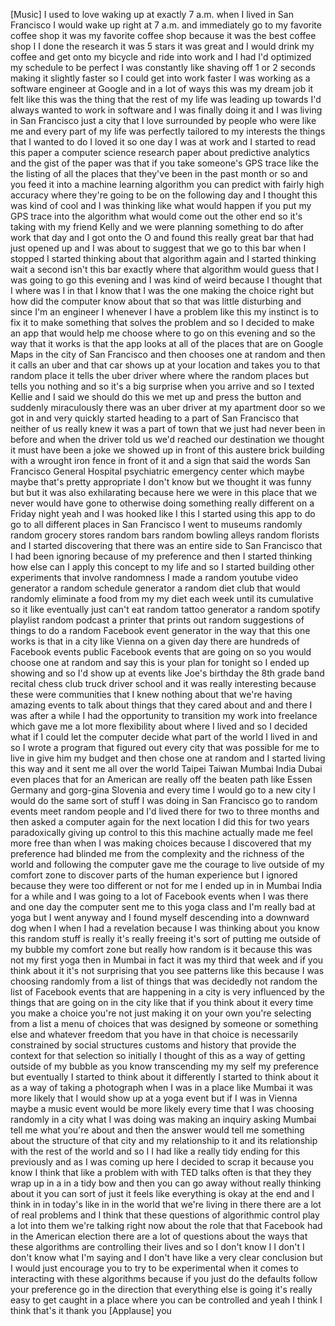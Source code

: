 
[Music]
I used to love waking up at exactly 7
a.m. when I lived in San Francisco I
would wake up right at 7 a.m. and
immediately go to my favorite coffee
shop it was my favorite coffee shop
because it was the best coffee shop I I
done the research it was 5 stars it was
great and I would drink my coffee and
get onto my bicycle and ride into work
and I had I&#39;d optimized my schedule to
be perfect I was constantly like shaving
off 1 or 2 seconds making it slightly
faster so I could get into work faster I
was working as a software engineer at
Google and in a lot of ways this was my
dream job it felt like this was the
thing that the rest of my life was
leading up towards I&#39;d always wanted to
work in software and I was finally doing
it and I was living in San Francisco
just a city that I love surrounded by
people who were like me and every part
of my life was perfectly tailored to my
interests the things that I wanted to do
I loved it so one day I was at work and
I started to read this paper a computer
science research paper about predictive
analytics and the gist of the paper was
that if you take someone&#39;s GPS trace
like the the listing of all the places
that they&#39;ve been in the past month or
so and you feed it into a machine
learning algorithm you can predict with
fairly high accuracy where they&#39;re going
to be on the following day and I thought
this was kind of cool and I was thinking
like what would happen if you put my GPS
trace into the algorithm what would come
out the other end so it&#39;s taking with my
friend Kelly and we were planning
something to do after work that day and
I got onto the O and found this really
great bar that had just opened up and I
was about to suggest that we go to this
bar when I stopped I started thinking
about that algorithm again and I started
thinking wait a second isn&#39;t this bar
exactly where that algorithm would guess
that I was going to go this evening
and I was kind of weird because I
thought that I where was I in that I
know that I was the one making the
choice right but how did the computer
know about that
so that was little disturbing and since
I&#39;m an engineer I whenever I have a
problem like this my instinct is to fix
it to make something that solves the
problem and so I decided to make an app
that would help me choose where to go on
this evening and so the way that it
works is that the app looks at all of
the places that are on Google Maps in
the city of San Francisco and then
chooses one at random and then it calls
an uber and that car shows up at your
location and takes you to that random
place it tells the uber driver where
where the random places but tells you
nothing and so it&#39;s a big surprise when
you arrive and so I texted Kellie and I
said we should do this
we met up and press the button and
suddenly miraculously
there was an uber driver at my apartment
door so we got in and very quickly
started heading to a part of San
Francisco that neither of us really knew
it was a part of town that we just had
never been in before and when the driver
told us we&#39;d reached our destination we
thought it must have been a joke we
showed up in front of this austere brick
building with a wrought iron fence in
front of it and a sign that said the
words San Francisco General Hospital
psychiatric emergency center
which maybe maybe that&#39;s pretty
appropriate I don&#39;t know but we thought
it was funny but but it was also
exhilarating because here we were in
this place that we never would have gone
to otherwise doing something really
different on a Friday night yeah and I
was hooked like I this I started using
this app to do go to all different
places in San Francisco I went to
museums randomly random grocery stores
random bars random bowling alleys random
florists and I started discovering that
there was an entire side to San
Francisco that I had been ignoring
because of my preference and then I
started thinking how else can I apply
this concept to my life and so I started
building other experiments that involve
randomness I made a random youtube video
generator a random schedule generator a
random diet club that would randomly
eliminate a food from my my diet each
week until its cumulative so it like
eventually just can&#39;t eat
random tattoo generator a random spotify
playlist random podcast a printer that
prints out random suggestions of things
to do a random Facebook event generator
in the way that this one works is that
in a city like Vienna on a given day
there are hundreds of Facebook events
public Facebook events that are going on
so you would choose one at random and
say this is your plan for tonight so I
ended up showing
and so I&#39;d show up at events like Joe&#39;s
birthday the 8th grade band recital
chess club truck driver school and it
was really interesting because these
were communities that I knew nothing
about that we&#39;re having amazing events
to talk about things that they cared
about and and there I was after a while
I had the opportunity to transition my
work into freelance which gave me a lot
more flexibility about where I lived and
so I decided what if I could let the
computer decide what part of the world I
lived in and so I wrote a program that
figured out every city that was possible
for me to live in give him my budget and
then chose one at random and I started
living this way and it sent me all over
the world Taipei Taiwan Mumbai India
Dubai even places that for an American
are really off the beaten path like
Essen Germany and gorg-gina Slovenia and
every time I would go to a new city I
would do the same sort of stuff I was
doing in San Francisco go to random
events meet random people and I&#39;d lived
there for two to three months and then
asked a computer again for the next
location I did this for two years
paradoxically giving up control to this
this machine actually made me feel more
free than when I was making choices
because I discovered that my preference
had blinded me from the complexity and
the richness of the world and following
the computer gave me the courage to live
outside of my comfort zone to discover
parts of the human experience but I
ignored because they were too different
or not for me I ended up in in Mumbai
India for a while and I was going to a
lot of Facebook events when I was there
and one day the computer sent me to this
yoga class and I&#39;m really bad at yoga
but I went anyway and I found myself
descending into a downward
dog when I when I had a revelation
because I was thinking about you know
this random stuff is really it&#39;s really
freeing it&#39;s sort of putting me outside
of my bubble my comfort zone but really
how random is it because this was not my
first yoga then in Mumbai in fact it was
my third that week and if you think
about it
it&#39;s not surprising that you see
patterns like this because I was
choosing randomly from a list of things
that was decidedly not random the list
of Facebook events that are happening in
a city is very influenced by the things
that are going on in the city like that
if you think about it every time you
make a choice you&#39;re not just making it
on your own you&#39;re selecting from a list
a menu of choices that was designed by
someone or something else and whatever
freedom that you have in that choice is
necessarily constrained by social
structures customs and history that
provide the context for that selection
so initially I thought of this as a way
of getting outside of my bubble as you
know transcending my my self my
preference but eventually I started to
think about it differently I started to
think about it as a way of taking a
photograph when I was in a place like
Mumbai it was more likely that I would
show up at a yoga event but if I was in
Vienna maybe a music event would be more
likely every time that I was choosing
randomly in a city what I was doing was
making an inquiry asking Mumbai tell me
what you&#39;re about and then the answer
would tell me something about the
structure of that city and my
relationship to it and its relationship
with the rest of the world and so I I
had like a really tidy ending for this
previously and as I was coming up here I
decided to scrap it because
you know I think that like a problem
with with TED talks often is that they
they wrap up in a in a tidy bow and then
you can go away without really thinking
about it you can sort of just it feels
like everything is okay at the end and I
think in in today&#39;s like in in the world
that we&#39;re living in there there are a
lot of real problems and I think that
these questions of algorithmic control
play a lot into them we&#39;re talking right
now about the role that that Facebook
had in the American election there are a
lot of questions about the ways that
these algorithms are controlling their
lives and so I don&#39;t know I I don&#39;t I
don&#39;t know what I&#39;m saying and I don&#39;t
have like a very clear conclusion but I
would just encourage you to try to be
experimental when it comes to
interacting with these algorithms
because if you just do the defaults
follow your preference go in the
direction that everything else is going
it&#39;s really easy to get caught in a
place where you can be controlled and
yeah I think I think that&#39;s it thank you
[Applause]
you
